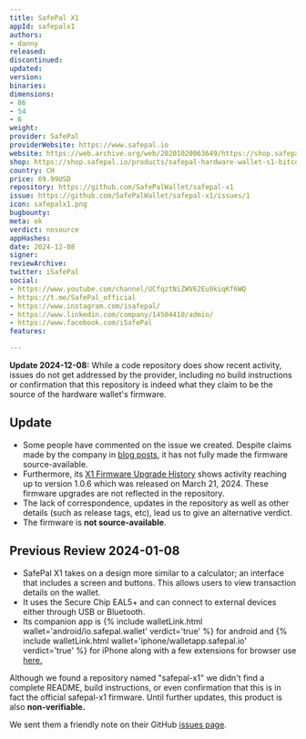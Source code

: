 ```yaml
---
title: SafePal X1
appId: safepalx1
authors:
- danny
released: 
discontinued: 
updated: 
version: 
binaries: 
dimensions:
- 86
- 54
- 6
weight: 
provider: SafePal
providerWebsite: https://www.safepal.io
website: https://web.archive.org/web/20201020063649/https://shop.safepal.io/products/safepal-hardware-wallet-s1-bitcoin-wallet
shop: https://shop.safepal.io/products/safepal-hardware-wallet-s1-bitcoin-wallet
country: CH
price: 69.99USD
repository: https://github.com/SafePalWallet/safepal-x1
issue: https://github.com/SafePalWallet/safepal-x1/issues/1
icon: safepalx1.png
bugbounty: 
meta: ok
verdict: nosource
appHashes: 
date: 2024-12-08
signer: 
reviewArchive: 
twitter: iSafePal
social:
- https://www.youtube.com/channel/UCfqztNiZWV62Eu9kiqKf6WQ
- https://t.me/SafePal_official
- https://www.instagram.com/isafepal/
- https://www.linkedin.com/company/14504410/admin/
- https://www.facebook.com/iSafePal
features: 

---
```


**Update 2024-12-08:** While a code repository does show recent activity, issues do not get addressed by the provider, including no build instructions or confirmation that this repository is indeed what they claim to be the source of the hardware wallet's firmware.

## Update

- Some people have commented on the issue we created. Despite claims made by the company in [blog posts](https://blog.safepal.com/safepal-x1-open-source-wallet-suite/), it has not fully made the firmware source-available.
- Furthermore, its [X1 Firmware Upgrade History](https://safepalsupport.zendesk.com/hc/en-us/articles/18732453314715-X1-Firmware-Upgrade-History) shows activity reaching up to version 1.0.6 which was released on March 21, 2024. These firmware upgrades are not reflected in the repository.
- The lack of correspondence, updates in the repository as well as other details (such as release tags, etc), lead us to give an alternative verdict. 
- The firmware is **not source-available**.

## Previous Review 2024-01-08

- SafePal X1 takes on a design more similar to a calculator; an interface that includes a screen and buttons. This allows users to view transaction details on the wallet.
- It uses the Secure Chip EAL5+ and can connect to external devices either through USB or Bluetooth.
- Its companion app is {% include walletLink.html wallet='android/io.safepal.wallet' verdict='true' %} for android and {% include walletLink.html wallet='iphone/walletapp.safepal.io' verdict='true' %} for iPhone along with a few extensions for browser use [here.](https://www.safepal.com/extension) 

Although we found a repository named "safepal-x1" we didn't find a complete README, build instructions, or even confirmation that this is in fact the official safepal-x1 firmware. Until further updates, this product is also **non-verifiable.**

We sent them a friendly note on their GitHub [issues page](https://github.com/SafePalWallet/safepal-x1/issues/1).